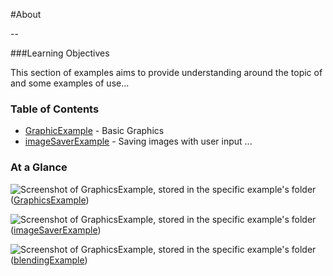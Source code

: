 #About <This Section>

--

###Learning Objectives

This section of examples aims to provide understanding around the topic of <insert topic> and some examples of use...


### Table of Contents

* [GraphicExample](graphicsExample/) - Basic Graphics
* [imageSaverExample](graphicsExample/) - Saving images with user input
...

### At a Glance

![Screenshot of GraphicsExample, stored in the specific example's folder](http://i.imgur.com/kGBXk69.jpg)
([GraphicsExample](graphicsExample/))

![Screenshot of GraphicsExample, stored in the specific example's folder](http://i.imgur.com/kGBXk69.jpg)
([imageSaverExample](graphicsExample/))

![Screenshot of GraphicsExample, stored in the specific example's folder](http://i.imgur.com/kGBXk69.jpg)
([blendingExample](graphicsExample/))

